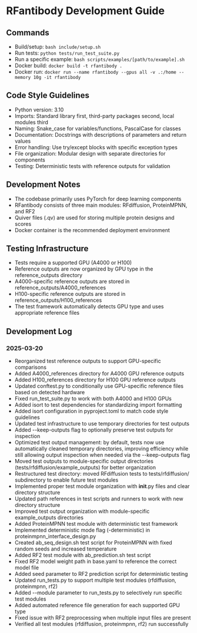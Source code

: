 # RFantibody Development Guide

## Commands
- Build/setup: `bash include/setup.sh`
- Run tests: `python tests/run_test_suite.py`
- Run a specific example: `bash scripts/examples/[path/to/example].sh`
- Docker build: `docker build -t rfantibody .`
- Docker run: `docker run --name rfantibody --gpus all -v .:/home --memory 10g -it rfantibody`

## Code Style Guidelines
- Python version: 3.10
- Imports: Standard library first, third-party packages second, local modules third
- Naming: Snake_case for variables/functions, PascalCase for classes
- Documentation: Docstrings with descriptions of parameters and return values
- Error handling: Use try/except blocks with specific exception types
- File organization: Modular design with separate directories for components
- Testing: Deterministic tests with reference outputs for validation

## Development Notes
- The codebase primarily uses PyTorch for deep learning components
- RFantibody consists of three main modules: RFdiffusion, ProteinMPNN, and RF2
- Quiver files (.qv) are used for storing multiple protein designs and scores
- Docker container is the recommended deployment environment

## Testing Infrastructure
- Tests require a supported GPU (A4000 or H100)
- Reference outputs are now organized by GPU type in the reference_outputs directory
- A4000-specific reference outputs are stored in reference_outputs/A4000_references
- H100-specific reference outputs are stored in reference_outputs/H100_references
- The test framework automatically detects GPU type and uses appropriate reference files

## Development Log
### 2025-03-20
- Reorganized test reference outputs to support GPU-specific comparisons
- Added A4000_references directory for A4000 GPU reference outputs
- Added H100_references directory for H100 GPU reference outputs 
- Updated conftest.py to conditionally use GPU-specific reference files based on detected hardware
- Fixed run_test_suite.py to work with both A4000 and H100 GPUs
- Added isort to test dependencies for standardizing import formatting
- Added isort configuration in pyproject.toml to match code style guidelines
- Updated test infrastructure to use temporary directories for test outputs
- Added --keep-outputs flag to optionally preserve test outputs for inspection
- Optimized test output management: by default, tests now use automatically cleaned temporary directories, improving efficiency while still allowing output inspection when needed via the --keep-outputs flag
- Moved test outputs to module-specific output directories (tests/rfdiffusion/example_outputs) for better organization
- Restructured test directory: moved RFdiffusion tests to tests/rfdiffusion/ subdirectory to enable future test modules
- Implemented proper test module organization with __init__.py files and clear directory structure
- Updated path references in test scripts and runners to work with new directory structure
- Improved test output organization with module-specific example_outputs directories
- Added ProteinMPNN test module with deterministic test framework
- Implemented deterministic mode flag (-deterministic) in proteinmpnn_interface_design.py
- Created ab_seq_design.sh test script for ProteinMPNN with fixed random seeds and increased temperature
- Added RF2 test module with ab_prediction.sh test script
- Fixed RF2 model weight path in base.yaml to reference the correct model file
- Added seed parameter to RF2 prediction script for deterministic testing
- Updated run_tests.py to support multiple test modules (rfdiffusion, proteinmpnn, rf2)
- Added --module parameter to run_tests.py to selectively run specific test modules
- Added automated reference file generation for each supported GPU type
- Fixed issue with RF2 preprocessing when multiple input files are present
- Verified all test modules (rfdiffusion, proteinmpnn, rf2) run successfully